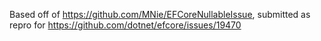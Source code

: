 Based off of https://github.com/MNie/EFCoreNullableIssue, submitted
as repro for https://github.com/dotnet/efcore/issues/19470
